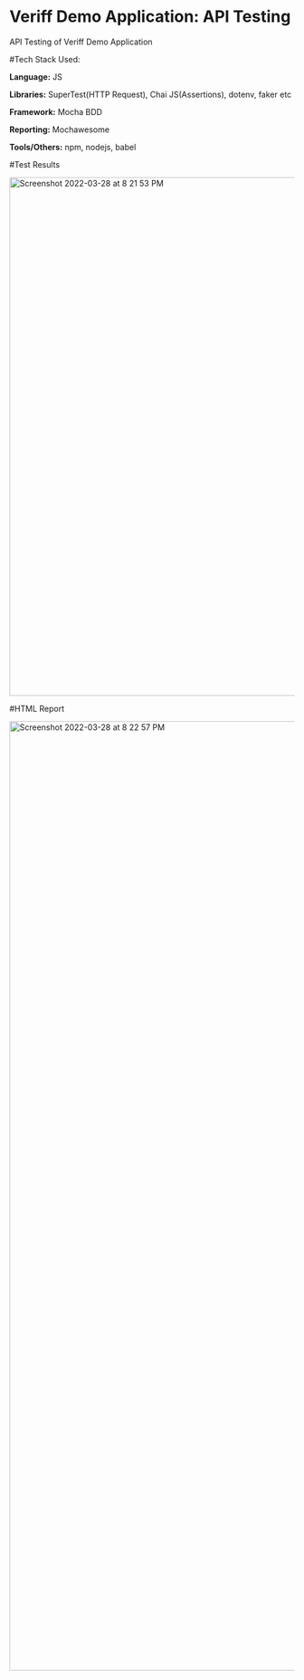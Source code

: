 # Veriff Demo Application: API Testing

API Testing of Veriff Demo Application

#Tech Stack Used:

**Language:** JS

**Libraries:** SuperTest(HTTP Request), Chai JS(Assertions), dotenv, faker etc

**Framework:** Mocha BDD

**Reporting:** Mochawesome

**Tools/Others:** npm, nodejs, babel

#Test Results

<img width="916" alt="Screenshot 2022-03-28 at 8 21 53 PM" src="https://user-images.githubusercontent.com/5388523/160426039-49359183-080b-4504-8620-988aaa3a4979.png">

#HTML Report

<img width="1677" alt="Screenshot 2022-03-28 at 8 22 57 PM" src="https://user-images.githubusercontent.com/5388523/160426013-2ee6e5be-66e9-4b96-a5be-76afe46665e4.png">

